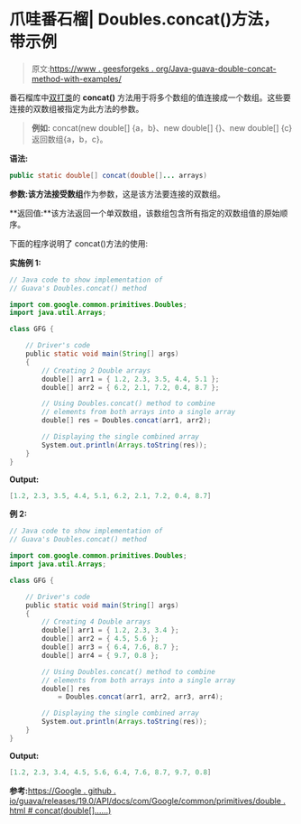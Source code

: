 # 爪哇番石榴| Doubles.concat()方法，带示例

> 原文:[https://www . geesforgeks . org/Java-guava-double-concat-method-with-examples/](https://www.geeksforgeeks.org/java-guava-doubles-concat-method-with-examples/)

番石榴库中[双打类](https://www.geeksforgeeks.org/doubles-class-guava-java/)的 **concat()** 方法用于将多个数组的值连接成一个数组。这些要连接的双数组被指定为此方法的参数。

> **例如:** concat(new double[] {a，b}、new double[] {}、new double[] {c}
> 返回数组{a，b，c}。

**语法:**

```java
public static double[] concat(double[]... arrays)

```

**参数:**该方法接受**数组**作为参数，这是该方法要连接的双数组。

**返回值:**该方法返回一个单双数组，该数组包含所有指定的双数组值的原始顺序。

下面的程序说明了 concat()方法的使用:

**实施例 1:**

```java
// Java code to show implementation of
// Guava's Doubles.concat() method

import com.google.common.primitives.Doubles;
import java.util.Arrays;

class GFG {

    // Driver's code
    public static void main(String[] args)
    {
        // Creating 2 Double arrays
        double[] arr1 = { 1.2, 2.3, 3.5, 4.4, 5.1 };
        double[] arr2 = { 6.2, 2.1, 7.2, 0.4, 8.7 };

        // Using Doubles.concat() method to combine
        // elements from both arrays into a single array
        double[] res = Doubles.concat(arr1, arr2);

        // Displaying the single combined array
        System.out.println(Arrays.toString(res));
    }
}
```

**Output:**

```java
[1.2, 2.3, 3.5, 4.4, 5.1, 6.2, 2.1, 7.2, 0.4, 8.7]

```

**例 2:**

```java
// Java code to show implementation of
// Guava's Doubles.concat() method

import com.google.common.primitives.Doubles;
import java.util.Arrays;

class GFG {

    // Driver's code
    public static void main(String[] args)
    {
        // Creating 4 Double arrays
        double[] arr1 = { 1.2, 2.3, 3.4 };
        double[] arr2 = { 4.5, 5.6 };
        double[] arr3 = { 6.4, 7.6, 8.7 };
        double[] arr4 = { 9.7, 0.8 };

        // Using Doubles.concat() method to combine
        // elements from both arrays into a single array
        double[] res
            = Doubles.concat(arr1, arr2, arr3, arr4);

        // Displaying the single combined array
        System.out.println(Arrays.toString(res));
    }
}
```

**Output:**

```java
[1.2, 2.3, 3.4, 4.5, 5.6, 6.4, 7.6, 8.7, 9.7, 0.8]

```

**参考:**[https://Google . github . io/guava/releases/19.0/API/docs/com/Google/common/primitives/double . html # concat(double[]……)](https://google.github.io/guava/releases/19.0/api/docs/com/google/common/primitives/Doubles.html#concat(double[]...))